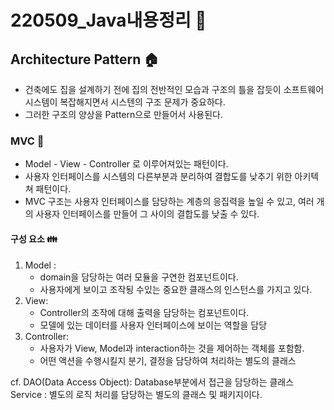﻿
# 220509_Java내용정리 :memo:

##  Architecture Pattern :house:
* 건축에도 집을 설계하기 전에 집의 전반적인 모습과 구조의 틀을  잡듯이 소프트웨어 시스템이 복잡해지면서 시스텐의 구조 문제가 중요하다. 
* 그러한 구조의 양상을 Pattern으로 만들어서 사용된다.

### MVC :traffic_light:
* Model - View - Controller 로 이루어져있는 패턴이다.
* 사용자 인터페이스를 시스템의 다른부분과 분리하여 결합도를 낮추기 위한 아키텍쳐 패턴이다.
* MVC 구조는 사용자 인터페이스를 담당하는 계층의 응집력을 높일 수 있고, 여러 개의 사용자 인터페이스를 만들어 그 사이의 결합도를 낮출 수 있다.
#### 구성 요소 :family:
1. Model : 
	- domain을 담당하는 여러 모듈을 구연한 컴포넌트이다.
	- 사용자에게 보이고 조작됭 수있는 중요한 클래스의 인스턴스를 가지고 있다. 
2. View: 
	- Controller의 조작에 대해 출력을 담당하는 컴포넌트이다.
	- 모델에 있는 데이터를 사용자 인터페이스에 보이는 역할을 담당
3. Controller: 
	- 사용자가  View, Model과 interaction하는 것을 제어하는 객체를 포함함.
	- 어떤 액션을 수행시킬지 분기, 결정을 담당하여 처리하는 별도의 클래스

cf. 
DAO(Data Access Object): Database부분에서 접근을 담당하는 클래스 
Service :  별도의 로직 처리를 담당하는 별도의 클래스 및 패키지이다. 

